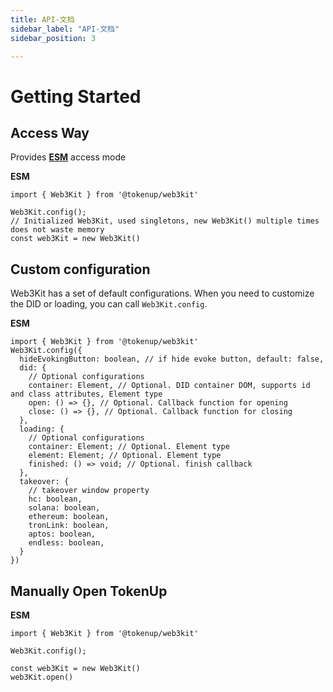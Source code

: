```yaml
---
title: API-文档
sidebar_label: "API-文档"
sidebar_position: 3

---
```


# Getting Started

## Access Way

Provides **<u>ESM</u>** access mode

**ESM**

```typescript{4}
import { Web3Kit } from '@tokenup/web3kit'

Web3Kit.config();
// Initialized Web3Kit, used singletons, new Web3Kit() multiple times does not waste memory
const web3Kit = new Web3Kit()
```

## Custom configuration

Web3Kit has a set of default configurations. When you need to customize the DID or loading, you can call `Web3Kit.config`.

**ESM**

```typescript{4}
import { Web3Kit } from '@tokenup/web3kit'
Web3Kit.config({
  hideEvokingButton: boolean, // if hide evoke button, default: false,
  did: {
    // Optional configurations
    container: Element, // Optional. DID container DOM, supports id and class attributes, Element type
    open: () => {}, // Optional. Callback function for opening
    close: () => {}, // Optional. Callback function for closing
  },
  loading: {
    // Optional configurations
    container: Element; // Optional. Element type
    element: Element; // Optional. Element type
    finished: () => void; // Optional. finish callback
  },
  takeover: {
    // takeover window property
    hc: boolean,
    solana: boolean,
    ethereum: boolean,
    tronLink: boolean,
    aptos: boolean,
    endless: boolean,
  }
})

```

## Manually Open TokenUp

**ESM**

```typescript{4}
import { Web3Kit } from '@tokenup/web3kit'

Web3Kit.config();

const web3Kit = new Web3Kit()
web3Kit.open()

```
